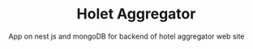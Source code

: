<h1 align="center">Holet Aggregator</h1>
App on nest js and mongoDB for backend of hotel aggregator web site
  
  
